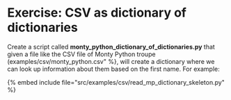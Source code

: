 # Exercise: CSV as dictionary of dictionaries

Create a script called **monty_python_dictionary_of_dictionaries.py** that given a file like the CSV file of Monty Python troupe (examples/csv/monty_python.csv" %},
will create a dictionary where we can look up information about them based on the first name. For example:

{% embed include file="src/examples/csv/read_mp_dictionary_skeleton.py" %}


